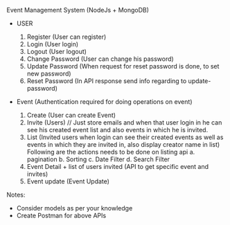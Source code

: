 Event Management System (NodeJs + MongoDB)

- USER
  1. Register (User can register)
  2. Login (User login)
  3. Logout (User logout)
  4. Change Password (User can change his password)
  5. Update Password (When request for reset password is done, to set new password)
  6. Reset Password (In API response send info regarding to update-password)


- Event (Authentication required for doing operations on event)
  1. Create (User can create Event)
  2. Invite (Users) // Just store emails and when that user login in he can see his created event list and also events in which he is invited.
  3. List (Invited users when login can see their created events as well as events in which they are invited in, also display creator name in list)
    Following are the actions needs to be done on listing api
    a. pagination
    b. Sorting
    c. Date Filter
    d. Search Filter
  4. Event Detail + list of users invited (API to get specific event and invites)
  5. Event update (Event Update)


Notes:
- Consider models as per your knowledge
- Create Postman for above APIs
